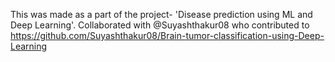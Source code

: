 This was made as a part of the project- 'Disease prediction using ML and Deep Learning'.
Collaborated with @Suyashthakur08 who contributed to 
https://github.com/Suyashthakur08/Brain-tumor-classification-using-Deep-Learning
